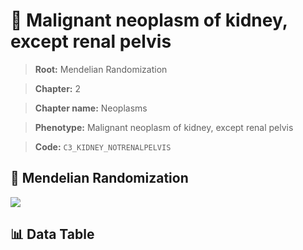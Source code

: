 # 🧪 Malignant neoplasm of kidney, except renal pelvis

> **Root:** Mendelian Randomization

> **Chapter:** 2  

> **Chapter name:** Neoplasms

> **Phenotype:** Malignant neoplasm of kidney, except renal pelvis  

> **Code:** `C3_KIDNEY_NOTRENALPELVIS`

## 🧬 Mendelian Randomization  

<img src="/MR/Figures/Forward/C3_KIDNEY_NOTRENALPELVIS.png"/>

## 📊 Data Table

<CsvTableMRF src="/public/MR/Data/Forward/C3_KIDNEY_NOTRENALPELVIS.csv"/>
